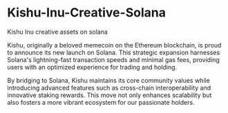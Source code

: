 # Kishu-Inu-Creative-Solana
Kishu Inu creative assets on solana

Kishu, originally a beloved memecoin on the Ethereum blockchain, is proud to announce its new launch on Solana. This strategic expansion harnesses Solana's lightning-fast transaction speeds and minimal gas fees, providing users with an optimized experience for trading and holding.

By bridging to Solana, Kishu maintains its core community values while introducing advanced features such as cross-chain interoperability and innovative staking rewards. This move not only enhances scalability but also fosters a more vibrant ecosystem for our passionate holders.
